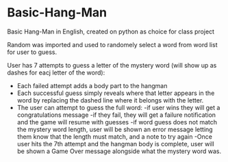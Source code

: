 # Basic-Hang-Man
Basic Hang-Man in English, created on python as choice for class project

Random was imported and used to randomely select a word from word list for user to guess.

User has 7 attempts to guess a letter of the mystery word (will show up as dashes for eacj letter of the word):
- Each failed attempt adds a body part to the hangman
- Each successful guess simply reveals where that letter appears in the word by replacing the dashed line where it belongs with   the letter.
- The user can attempt to guess the full word:
      -if user wins they will get a congratulations message
      -if they fail, they will get a failure notification and the game will resume with guesses
      -if word guess does not match the mystery word length, user will be shown an error message letting them know that the            length must match, and a note to try again
-Once user hits the 7th attempt and the hangman body is complete, user will be shown a Game Over message alongside what the mystery word was.
